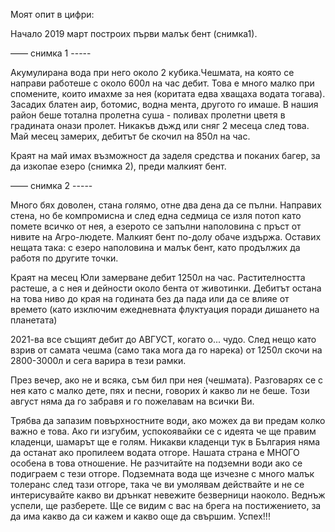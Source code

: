 Моят опит в цифри:

Начало 2019 март построих първи малък бент (снимка1). 

–––– снимка 1 -----

Aкумулирана вода при него около 2 кубика.Чешмата, на която се направи работеше с около 600л на час дебит. Това е много малко при спомените, които имахме за нея (коритата едва хващаха водата тогава). Засадих блатен аир, ботомис, водна мента, другото го имаше. В нашия район беше тотална пролетна суша - поливах пролетни цветя в градината онази пролет. Никакъв дъжд или сняг 2 месеца след това. Май месец замерих, дебитът бе скочил на 850л на час. 

Краят на май имах възможност да заделя средства и поканих багер, за да изкопае езеро (снимка 2), преди малкият бент. 

–––– снимка 2 -----

Много бях доволен, стана голямо, отне два дена да се пълни. Направих стена, но бе компромисна и след една седмица се изля потоп като помете всичко от нея, а езерото се запълни наполовина с пръст от нивите на Агро-людете. Малкият бент по-долу обаче издържа. Оставих нещата така: с езеро наполовина и малък бент, като продължих да работя по другите точки. 

Краят на месец Юли замерване дебит 1250л на час. Растителността растеше, а с нея и дейности около бента от животинки.
Дебитът остана на това ниво до края на годината без да пада или да се влияе от времето (като изключим ежедневната флуктуация поради дишането на планетата)

2021-ва все същият дебит до АВГУСТ, когато о... чудо. След нещо като взрив от самата чешма (само така мога да го нарека) от 1250л скочи на 2800-3000л и сега варира в тези рамки. 

През вечер, ако не и всяка, съм бил при нея (чешмата). Разговарях се с нея като с малко дете, пях и песни, говорих ѝ какво ли не беше.
Този август няма да го забравя и го пожелавам на всички Ви.

Трябва да запазим повърхностните води, ако можех да ви предам колко важно е това. Ако ги изгубим, успокоявайки се с идеята че ще правим кладенци, шамарът ще е голям. Никакви кладенци тук в България няма да останат ако пропилеем водата отгоре. Нашата страна е МНОГО особена в това отношение. Не разчитайте на подземни води ако се подиграем с тези отгоре. Подземната вода ще изчезне с много малък толеранс след тази отгоре, така че ви умолявам действайте и не се интерисувайте какво ви дрънкат невежите безверници наоколо. Веднъж успели, ще разберете. Ще се видим с вас на брега на постижението, за да има какво да си кажем и какво още да свършим. Успех!!!  

